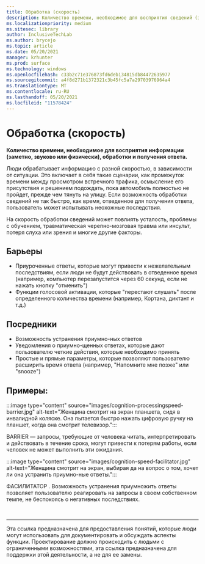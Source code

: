 ```yaml
---
title: Обработка (скорость)
description: Количество времени, необходимое для восприятия сведений (заметно, звуково или физически), обработки и получения ответа
ms.localizationpriority: medium
ms.sitesec: library
author: InclusiveTechLab
ms.author: brycejo
ms.topic: article
ms.date: 05/20/2021
manager: krhunter
ms.prod: surface
ms.technology: windows
ms.openlocfilehash: c33b2c71e376873fd6deb134815db84472635977
ms.sourcegitcommit: a4f8d271b1372321c3b45fc5a7a29703976964a4
ms.translationtype: MT
ms.contentlocale: ru-RU
ms.lasthandoff: 05/20/2021
ms.locfileid: "11578424"
---
```

# <a name="processing-speed"></a>Обработка (скорость)

**Количество времени, необходимое для восприятия информации (заметно, звуково или физически), обработки и получения ответа.**

Люди обрабатывает информацию с разной скоростью, в зависимости от ситуации. Это включает в себя такие сценарии, как промежуток времени между просмотром встречного трафика, осмысление его присутствия и решением подождать, пока автомобиль полностью не пройдет, прежде чем тянуть на улицу. Если возможность обработки сведений не так быстро, как время, отведенное для получения ответа, пользователь может испытывать неохожные последствия.

На скорость обработки сведений может повлиять усталость, проблемы с обучением, травматическая черепно-мозговая травма или инсульт, потеря слуха или зрения и многие другие факторы.

## <a name="barriers"></a>Барьеры

* Приуроченные ответы, которые могут привести к нежелательным последствиям, если люди не будут действовать в отведенное время (например, компьютер перезапустится через 60 секунд, если не нажать кнопку "отменить")
* Функции голосовой активации, которые "перестают слушать" после определенного количества времени (например, Кортана, диктант и т.д.)

## <a name="facilitators"></a>Посредники

* Возможность устранения приумно-ных ответов
* Уведомления о приумно-щенных ответах, которые дают пользователю четкие действия, которые необходимо принять
* Простые и прямые параметры, которые позволяют пользователю расширить время ответа (например, "Напомните мне позже" или "snooze")

## <a name="examples"></a>Примеры:

:::image type="content" source="images/cognition-processingspeed-barrier.jpg" alt-text="Женщина смотрит на экран планшета, сидя в инвалидной коляске. Она пытается быстро нажать цифровую ручку на планшет, когда она смотрит телевизор.":::

BARRIER — запросы, требующие от человека читать, интерпретировать и действовать в течение срока, могут привести к потерям работы, если человек не может выполнить эти ожидания.

:::image type="content" source="images/cognition-speed-facilitator.jpg" alt-text="Женщина смотрит на экран, выбирая да на вопрос о том, хочет ли она устранить приумно-ные ответы.":::

ФАСИЛИТАТОР . Возможность устранения приумножить ответы позволяет пользователю реагировать на запросы в своем собственном темпе, не беспокоясь о негативных последствиях.


&nbsp;

[comment]: # (Заявление footer)
___
Эта ссылка предназначена для предоставления понятий, которые люди могут использовать для документировать и обсуждать аспекты функции. Проектирование должно происходить с людьми с ограниченными возможностями, эта ссылка предназначена для поддержки этой деятельности, а не для ее замены. 